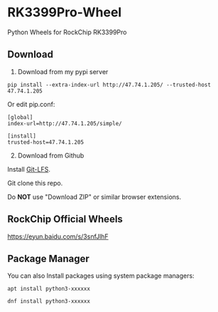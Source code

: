 # RK3399Pro-Wheel
Python Wheels for RockChip RK3399Pro


## Download
1. Download from my pypi server

 `pip install --extra-index-url http://47.74.1.205/ --trusted-host 47.74.1.205`
 
 Or edit pip.conf:
```
[global]
index-url=http://47.74.1.205/simple/

[install]
trusted-host=47.74.1.205
```

2. Download from Github

 Install [Git-LFS](https://git-lfs.github.com/).
 
 Git clone this repo.
 
 Do **NOT** use "Download ZIP" or similar browser extensions.


## RockChip Official Wheels
https://eyun.baidu.com/s/3snfJlhF


## Package Manager
You can also Install packages using system package managers:

`apt install python3-xxxxxx`

`dnf install python3-xxxxxx`
